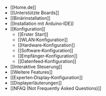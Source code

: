 * [[Home.de]]
* [[Unterstützte Boards]]
* [[Binärinstallation]]
* [[Installation mit Arduino‐IDE]]
* [[Konfiguration]]
  * [[Erster Start]]
  * [[WLAN‐Konfiguration]]
  * [[Hardware‐Konfiguration]]
  * [[Software‐Konfiguration]]
  * [[Empfänger‐Konfiguration]]
  * [[Datenfeed‐Konfiguration]]
* [[Interaktive Steuerung]]
* [[Weitere Features]]
* [[Experten‐Display‐Konfiguration]]
* [[Displayerläuterungen]]
* [[NFAQ (Not Frequently Asked Questions)]]
